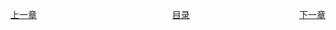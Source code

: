 <span style="float:left;display:inline-block;">[上一章](Day17.md)</span>
<span style="margin-left:43%">[目录](SUMMARY.md)</span>
<span style="float:right;">[下一章](Day19.md)</span>
